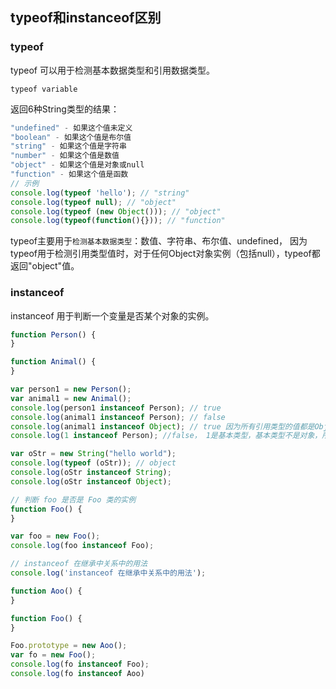 ## typeof和instanceof区别
### typeof
typeof 可以用于检测基本数据类型和引用数据类型。
```
typeof variable
```
返回6种String类型的结果：
```javascript
"undefined" - 如果这个值未定义
"boolean" - 如果这个值是布尔值
"string" - 如果这个值是字符串
"number" - 如果这个值是数值
"object" - 如果这个值是对象或null
"function" - 如果这个值是函数
// 示例
console.log(typeof 'hello'); // "string"
console.log(typeof null); // "object"
console.log(typeof (new Object())); // "object"
console.log(typeof(function(){})); // "function"
```
typeof主要用于`检测基本数据类型`：数值、字符串、布尔值、undefined， 因为typeof用于检测引用类型值时，对于任何Object对象实例（包括null），typeof都返回"object"值。

### instanceof
instanceof 用于判断一个变量是否某个对象的实例。
```javascript
function Person() {
}

function Animal() {
}

var person1 = new Person();
var animal1 = new Animal();
console.log(person1 instanceof Person); // true
console.log(animal1 instanceof Person); // false
console.log(animal1 instanceof Object); // true 因为所有引用类型的值都是Object的实例
console.log(1 instanceof Person); //false， 1是基本类型，基本类型不是对象，所以返回false

var oStr = new String("hello world");
console.log(typeof (oStr)); // object
console.log(oStr instanceof String);
console.log(oStr instanceof Object);

// 判断 foo 是否是 Foo 类的实例
function Foo() {
}

var foo = new Foo();
console.log(foo instanceof Foo);

// instanceof 在继承中关系中的用法
console.log('instanceof 在继承中关系中的用法');

function Aoo() {
}

function Foo() {
}

Foo.prototype = new Aoo();
var fo = new Foo();
console.log(fo instanceof Foo);
console.log(fo instanceof Aoo)
```


